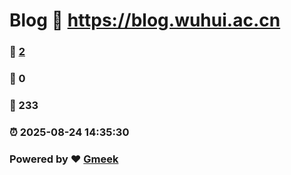 # Blog :link: https://blog.wuhui.ac.cn 
### :page_facing_up: [2](https://blog.wuhui.ac.cn/tag.html) 
### :speech_balloon: 0 
### :hibiscus: 233 
### :alarm_clock: 2025-08-24 14:35:30 
### Powered by :heart: [Gmeek](https://github.com/Meekdai/Gmeek)

